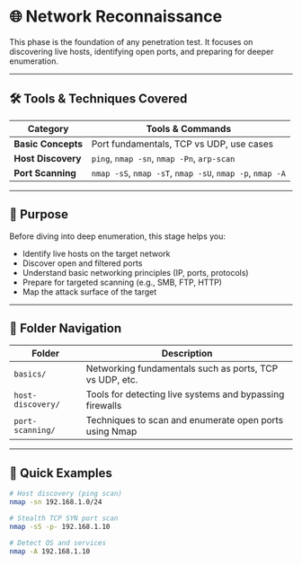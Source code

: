 # 🌐 Network Reconnaissance

This phase is the foundation of any penetration test. It focuses on discovering live hosts, identifying open ports, and preparing for deeper enumeration.

---

## 🛠️ Tools & Techniques Covered

| Category         | Tools & Commands                       |
|------------------|----------------------------------------|
| **Basic Concepts** | Port fundamentals, TCP vs UDP, use cases |
| **Host Discovery** | `ping`, `nmap -sn`, `nmap -Pn`, `arp-scan` |
| **Port Scanning** | `nmap -sS`, `nmap -sT`, `nmap -sU`, `nmap -p`, `nmap -A` |

---

## 🎯 Purpose

Before diving into deep enumeration, this stage helps you:

- Identify live hosts on the target network
- Discover open and filtered ports
- Understand basic networking principles (IP, ports, protocols)
- Prepare for targeted scanning (e.g., SMB, FTP, HTTP)
- Map the attack surface of the target

---

## 📁 Folder Navigation

| Folder             | Description                                                 |
|--------------------|-------------------------------------------------------------|
| `basics/`          | Networking fundamentals such as ports, TCP vs UDP, etc.     |
| `host-discovery/`  | Tools for detecting live systems and bypassing firewalls    |
| `port-scanning/`   | Techniques to scan and enumerate open ports using Nmap      |

---

## 🚀 Quick Examples

```bash
# Host discovery (ping scan)
nmap -sn 192.168.1.0/24

# Stealth TCP SYN port scan
nmap -sS -p- 192.168.1.10

# Detect OS and services
nmap -A 192.168.1.10
```
